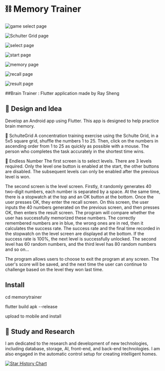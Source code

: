 # ⛓️ Memory Trainer

![game select page](./images/Screenshot%202023-05-29%20193556.png)

![Schulter Grid page](./images/Screenshot%202023-05-29%20192853.png)

![select page](./images/Screenshot%202023-05-29%20193556.png)

![start page](./images/Screenshot%202023-05-28%20211820.png)

![memory page](./images/Screenshot%202023-05-28%20211838.png)

![recall page](./images/Screenshot%202023-05-28%20211847.png)

![result page](./images/Screenshot%202023-05-28%20211858.png)

##Brain Trainer : Flutter application made by Ray Sheng

## 🧠 Design and Idea
Develop an Android app using Flutter. This app is designed to help practice brain memory.

🤔 SchulteGrid
A concentration training exercise using the Schulte Grid, in a 5x5 square grid, shuffle the numbers 1 to 25. Then, click on the numbers in ascending order from 1 to 25 as quickly as possible with a mouse. The person who completes the task accurately in the shortest time wins.

🤔 Endless Number
The first screen is to select levels. There are 3 levels required. Only the level one button is enabled at the start, the other buttons are disabled. The subsequent levels can only be enabled after the previous level is won.

The second screen is the level screen. Firstly, it randomly generates 40 two-digit numbers, each number is separated by a space. At the same time, there is a stopwatch at the top and an OK button at the bottom. Once the user presses OK, they enter the recall screen. On this screen, the user inputs the 40 numbers generated on the previous screen, and then presses OK, then enters the result screen. The program will compare whether the user has successfully memorized these numbers. The correctly remembered numbers are in blue, the wrong ones are in red, then it calculates the success rate. The success rate and the final time recorded in the stopwatch on the level screen are displayed at the bottom. If the success rate is 100%, the next level is successfully unlocked. The second level has 60 random numbers, and the third level has 80 random numbers and so on...

The program allows users to choose to exit the program at any screen. The user's score will be saved, and the next time the user can continue to challenge based on the level they won last time.

## Install
cd memorytrainer

flutter build apk --release

upload to mobile and install

## 💁 Study and Research
I am dedicated to the research and development of new technologies, including database, storage, AI, front-end, and back-end technologies. I am also engaged in the automatic control setup for creating intelligent homes.

[![Star History Chart](https://api.star-history.com/svg?repos=netcaster1/memorytrainer&type=Timeline)](https://star-history.com/#netcaster1/memorytrainer&Date)

